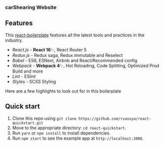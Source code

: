### carShearing Website

## Features

This [react-boilerplate](https://github.com/react-boilerplate/react-boilerplate) features all the latest tools and practices in the industry.

- _React.js_ - **React 16**✨, React Router 5
- _Redux.js_ - Redux saga, Redux immutable and Reselect
- _Babel_ - ES6, ESNext, Airbnb and React/Recommended config
- _Webpack_ - **Webpack 4**✨, Hot Reloading, Code Splitting, Optimized Prod Build and more
- _Lint_ - ESlint
- _Styles_ - SCSS Styling

Here are a few highlights to look out for in this boilerplate 

## Quick start

1. Clone this repo using `git clone https://github.com/rvasoya/react-quickstart.git`
2. Move to the appropriate directory: `cd react-quickstart`.<br />
3. Run `yarn` or `npm install` to install dependencies.<br />
4. Run `npm start` to see the example app at `http://localhost:3000`.
